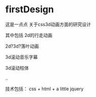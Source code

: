 # firstDesign
这是一点点 
关于css3d动画方面的研究设计

其中包括 
2d的行走动画<br/>

2d?3d?落叶动画

3d滚动音乐字幕

3d滚动柱体

..

技术包括：
css + html + a little jquery
